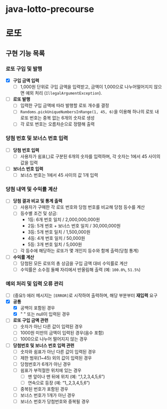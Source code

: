 # java-lotto-precourse
# 로또

## 구현 기능 목록

### 로또 구입 및 발행

- [X]  **구입 금액 입력**
    - [ ]  1,000원 단위로 구입 금액을 입력받고, 금액이 1,000으로 나누어떨어지지 않으면 예외 처리 (`IllegalArgumentException`).
- [ ]  **로또 발행**
    - [ ]  입력한 구입 금액에 따라 발행할 로또 개수를 결정
    - [ ]  `Randoms.pickUniqueNumbersInRange(1, 45, 6)`을 이용해 하나의 로또 내 로또 번호는 중복 없는 6개의 숫자로 생성
    - [ ]  각 로또 번호는 오름차순으로 정렬해 출력

### 당첨 번호 및 보너스 번호 입력

- [ ]  **당첨 번호 입력**
    - [ ]  사용자가 쉼표(,)로 구분된 6개의 숫자를 입력하며, 각 숫자는 1에서 45 사이의 값을 입력
- [ ]  **보너스 번호 입력**
    - [ ]  보너스 번호는 1에서 45 사이의 값 1개 입력

### 당첨 내역 및 수익률 계산

- [ ]  **당첨 결과 비교 및 통계 출력**
    - [ ]  사용자가 구매한 각 로또 번호와 당첨 번호를 비교해 당첨 등수를 계산
    - [ ]  등수별 조건 및 상금:
        - 1등: 6개 번호 일치 / 2,000,000,000원
        - 2등: 5개 번호 + 보너스 번호 일치 / 30,000,000원
        - 3등: 5개 번호 일치 / 1,500,000원
        - 4등: 4개 번호 일치 / 50,000원
        - 5등: 3개 번호 일치 / 5,000원
    - [ ]  각 등수에 해당하는 로또가 몇 개인지 등수와 함께 출력(당첨 통계)
- [ ]  **수익률 계산**
    - [ ]  당첨된 모든 로또의 총 상금을 구입 금액 대비 수익률로 계산
    - [ ]  수익률은 소수점 둘째 자리에서 반올림해 출력 (예: `100.0%`, `51.5%`)

### 예외 처리 및 입력 오류 관리

- [ ]  (중요!) 에러 메시지는 `[ERROR]`로 시작하여 출력하며, 해당 부분부터 **재입력** 요구
- [X]  **공통**
    - [X]  공백이 포함된 경우
    - [X]  " " 또는 null이 입력된 경우
- [ ]  **로또 구입 금액 관련**
    - [ ]  숫자가 아닌 다른 값이 입력된 경우
    - [ ]  1000원 미만의 금액이 입력된 경우(음수 포함)
    - [ ]  1000으로 나누어 떨어지지 않는 경우
- [ ]  **당첨번호 및 보너스 번호 입력 관련**
    - [ ]  숫자와 쉼표가 아닌 다른 값이 입력된 경우
    - [ ]  제한 범위(1~45) 외의 값이 입력된 경우
    - [ ]  당첨번호가 6개가 아닌 경우
    - [ ]  쉼표가 부적절한 위치에 있는 경우
        - [ ]  맨 앞이나 맨 뒤에 위치 (예: “,1,2,3,4,5,6”)
        - [ ]  연속으로 등장 (예: “1,,2,3,4,5,6”)
    - [ ]  중복된 번호가 포함된 경우
    - [ ]  보너스 번호가 1개가 아닌 경우
    - [ ]  보너스 번호가 당첨번호와 중복될 경우